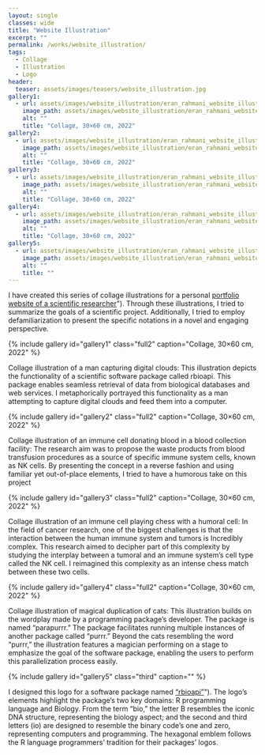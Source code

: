 ```yaml
---
layout: single
classes: wide
title: "Website Illustration"
excerpt: ""
permalink: /works/website_illustration/
tags:
  - Collage
  - Illustration
  - Logo
header:
  teaser: assets/images/teasers/website_illustration.jpg 
gallery1:
  - url: assets/images/website_illustration/eran_rahmani_website_illustration_01.jpg
    image_path: assets/images/website_illustration/eran_rahmani_website_illustration_01.jpg
    alt: ""
    title: "Collage, 30×60 cm, 2022"
gallery2:
  - url: assets/images/website_illustration/eran_rahmani_website_illustration_02.jpg
    image_path: assets/images/website_illustration/eran_rahmani_website_illustration_02.jpg
    alt: ""
    title: "Collage, 30×60 cm, 2022"
gallery3:
  - url: assets/images/website_illustration/eran_rahmani_website_illustration_03.jpg
    image_path: assets/images/website_illustration/eran_rahmani_website_illustration_03.jpg
    alt: ""
    title: "Collage, 30×60 cm, 2022"
gallery4:
  - url: assets/images/website_illustration/eran_rahmani_website_illustration_01.jpg
    image_path: assets/images/website_illustration/eran_rahmani_website_illustration_01.jpg
    alt: ""
    title: "Collage, 30×60 cm, 2022"
gallery5:
  - url: assets/images/website_illustration/eran_rahmani_website_illustration_05.png
    image_path: assets/images/website_illustration/eran_rahmani_website_illustration_05.png
    alt: ""
    title: ""
---
```


I have created this series of collage illustrations for a personal [portfolio website of a scientific researcher](https://moosa-r.com "Moosa Rezwani")"). Through these illustrations, I tried to summarize the goals of a scientific project. Additionally, I tried to employ defamiliarization to present the specific notations in a novel and engaging perspective. 

{% include gallery id="gallery1" class="full2" caption="Collage, 30×60 cm, 2022" %}

Collage illustration of a man capturing digital clouds: This illustration depicts the functionality of a scientific software package called rbioapi. This package enables seamless retrieval of data from biological databases and web services. I metaphorically portrayed this functionality as a man attempting to capture digital clouds and feed them into a computer. 

{% include gallery id="gallery2" class="full2" caption="Collage, 30×60 cm, 2022" %}

Collage illustration of an immune cell donating blood in a blood collection facility: The research aim was to propose the waste products from blood transfusion procedures as a source of specific immune system cells, known as NK cells. By presenting the concept in a reverse fashion and using familiar yet out-of-place elements, I tried to have a humorous take on this project 

{% include gallery id="gallery3" class="full2" caption="Collage, 30×60 cm, 2022" %}

Collage illustration of an immune cell playing chess with a humoral cell: In the field of cancer research, one of the biggest challenges is that the interaction between the human immune system and tumors is Incredibly complex. This research aimed to decipher part of this complexity by studying the interplay between a tumoral and an immune system’s cell type called the NK cell. I reimagined this complexity as an intense chess match between these two cells. 

{% include gallery id="gallery4" class="full2" caption="Collage, 30×60 cm, 2022" %}

Collage illustration of magical duplication of cats: This illustration builds on the wordplay made by a programming package’s developer. The package is named “parapurrr.” The package facilitates running multiple instances of another package called “purrr.” Beyond the cats resembling the word “purrr,” the illustration features a magician performing on a stage to emphasize the goal of the software package, enabling the users to perform this parallelization process easily. 

{% include gallery id="gallery5" class="third" caption="" %}

I designed this logo for a software package named [“rbioapi”](https://rbioapi.moosa-r.com "rbioapi: User-Friendly R Interface to Biologic Web Services' API")"). The logo’s elements highlight the package’s two key domains: R programming language and Biology. From the term “bio,” the letter B resembles the iconic DNA structure, representing the biology aspect; and the second and third letters (io) are designed to resemble the binary code’s one and zero, representing computers and programming. The hexagonal emblem follows the R language programmers’ tradition for their packages’ logos. 